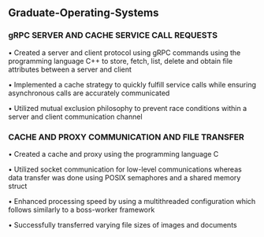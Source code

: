 ## Graduate-Operating-Systems

### gRPC SERVER AND CACHE SERVICE CALL REQUESTS  					 
•	Created a server and client protocol using gRPC commands using the programming language C++ to store, fetch, list, delete and obtain file attributes between a server and client

•	Implemented a cache strategy to quickly fulfill service calls while ensuring asynchronous calls are accurately communicated 

•	Utilized mutual exclusion philosophy to prevent race conditions within a server and client communication channel  


### CACHE AND PROXY COMMUNICATION AND FILE TRANSFER 					  
•	Created a cache and proxy using the programming language C 

•	Utilized socket communication for low-level communications whereas data transfer was done using POSIX semaphores and a shared memory struct

•	Enhanced processing speed by using a multithreaded configuration which follows similarly to a boss-worker framework

•	Successfully transferred varying file sizes of images and documents  
